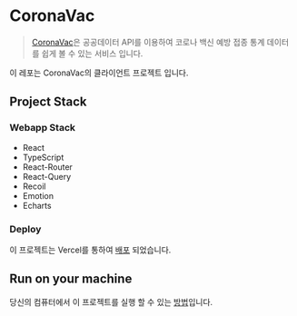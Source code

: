 # CoronaVac

> [CoronaVac](https://www.coronavac.site/)은 공공데이터 API를 이용하여 코로나 백신 예방 접종 통계 데이터를 쉽게 볼 수 있는 서비스 입니다.

이 레포는 CoronaVac의 클라이언트 프로젝트 입니다.

## Project Stack

### Webapp Stack

- React
- TypeScript
- React-Router
- React-Query
- Recoil
- Emotion
- Echarts

### Deploy

이 프로젝트는 Vercel를 통하여 [배포](https://coronavac.vercel.app/) 되었습니다.

## Run on your machine

당신의 컴퓨터에서 이 프로젝트를 실행 할 수 있는 [방법](GUIDELINES.md)입니다.
